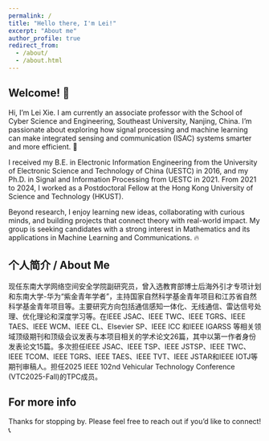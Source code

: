 ```yaml
---
permalink: /
title: "Hello there, I'm Lei!"
excerpt: "About me"
author_profile: true
redirect_from: 
  - /about/
  - /about.html
---
```


Welcome! 👋
------
Hi, I’m Lei Xie. I am currently an associate professor with the School of Cyber Science and Engineering, Southeast University, Nanjing, China. I’m passionate about exploring how signal processing and machine learning can make integrated sensing and communication (ISAC) systems smarter and more efficient. 🚀

I received my B.E. in Electronic Information Engineering from the University of Electronic Science and Technology of China (UESTC) in 2016, and my Ph.D. in Signal and Information Processing from UESTC in 2021. From 2021 to 2024, I worked as a Postdoctoral Fellow at the Hong Kong University of Science and Technology (HKUST). 

Beyond research, I enjoy learning new ideas, collaborating with curious minds, and building projects that connect theory with real-world impact. My group is seeking candidates with a strong interest in Mathematics and its applications in Machine Learning and Communications. 🔥

个人简介 / About Me
------
现任东南大学网络空间安全学院副研究员，曾入选教育部博士后海外引才专项计划和东南大学-华为“紫金青年学者”，主持国家自然科学基金青年项目和江苏省自然科学基金青年项目等。主要研究方向包括通信感知一体化、无线通信、雷达信号处理、优化理论和深度学习等。在IEEE JSAC、IEEE TWC、IEEE TGRS、IEEE TAES、IEEE WCM、IEEE CL、Elsevier SP、IEEE ICC 和IEEE IGARSS 等相关领域顶级期刊和顶级会议发表与本项目相关的学术论文26篇，其中以第一作者身份发表论文15篇。多次担任IEEE JSAC、IEEE TSP、IEEE JSTSP、IEEE TWC、IEEE TCOM、IEEE TGRS、IEEE TAES、IEEE TVT、IEEE JSTAR和IEEE IOTJ等期刊审稿人。担任2025 IEEE 102nd Vehicular Technology Conference (VTC2025-Fall)的TPC成员。

For more info
------
Thanks for stopping by. Please feel free to reach out if you’d like to connect! 📞
